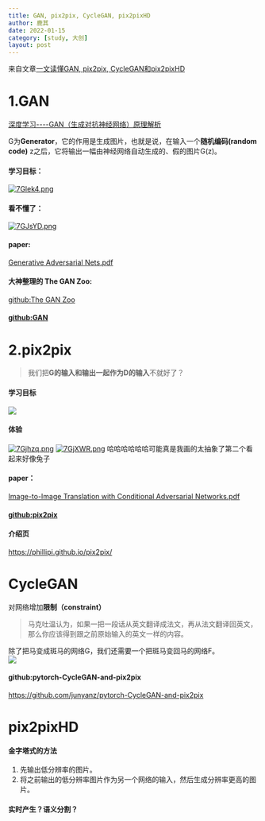 ```yaml
---
title: GAN, pix2pix, CycleGAN, pix2pixHD
author: 鹿其
date: 2022-01-15
category: [study, 大创]
layout: post
---
```

来自文章[一文读懂GAN, pix2pix, CycleGAN和pix2pixHD](https://blog.csdn.net/gdymind/article/details/82696481)  
# 1.GAN
[深度学习----GAN（生成对抗神经网络）原理解析](https://blog.csdn.net/Sakura55/article/details/81512600)  

G为**Generator**，它的作用是生成图片，也就是说，在输入一个**随机编码(random code)** z之后，它将输出一幅由神经网络自动生成的、假的图片G(z)。

#### 学习目标：
[![7Glek4.png](https://s4.ax1x.com/2022/01/15/7Glek4.png)](https://imgtu.com/i/7Glek4)
#### 看不懂了：
[![7GJsYD.png](https://s4.ax1x.com/2022/01/15/7GJsYD.png)](https://imgtu.com/i/7GJsYD)
#### paper:
[Generative Adversarial Nets.pdf
](https://arxiv.org/pdf/1406.2661.pdf?)
#### 大神整理的 **The GAN Zoo**:
[github:The GAN Zoo](https://github.com/hindupuravinash/the-gan-zoo)
#### [github:GAN](https://github.com/goodfeli/adversarial)

# 2.pix2pix
> 我们把**G的输入和输出一起作为D的输入**不就好了？
#### 学习目标
![](https://img-blog.csdn.net/20180914044620941?watermark/2/text/aHR0cHM6Ly9ibG9nLmNzZG4ubmV0L2dkeW1pbmQ=/font/5a6L5L2T/fontsize/400/fill/I0JBQkFCMA==/dissolve/70)
#### 体验
[![7Gjhzq.png](https://s4.ax1x.com/2022/01/15/7Gjhzq.png)](https://imgtu.com/i/7Gjhzq)
[![7GjXWR.png](https://s4.ax1x.com/2022/01/15/7GjXWR.png)](https://imgtu.com/i/7GjXWR)
哈哈哈哈哈哈可能真是我画的太抽象了第二个看起来好像兔子
#### paper：
[Image-to-Image Translation with Conditional Adversarial Networks.pdf](https://openaccess.thecvf.com/content_cvpr_2017/papers/Isola_Image-To-Image_Translation_With_CVPR_2017_paper.pdf)
#### [github:pix2pix](https://github.com/phillipi/pix2pix)
#### 介绍页
<https://phillipi.github.io/pix2pix/>

# CycleGAN
对网络增加**限制（constraint）**
> 马克吐温认为，如果一把一段话从英文翻译成法文，再从法文翻译回英文，那么你应该得到跟之前原始输入的英文一样的内容。

除了把马变成斑马的网络G，我们还需要一个把斑马变回马的网络F。  
![](https://img-blog.csdn.net/20180914044957957?watermark/2/text/aHR0cHM6Ly9ibG9nLmNzZG4ubmV0L2dkeW1pbmQ=/font/5a6L5L2T/fontsize/400/fill/I0JBQkFCMA==/dissolve/70)
#### github:pytorch-CycleGAN-and-pix2pix
<https://github.com/junyanz/pytorch-CycleGAN-and-pix2pix>

# pix2pixHD
#### **金字塔式**的方法  
1. 先输出低分辨率的图片。  
2. 将之前输出的低分辨率图片作为另一个网络的输入，然后生成分辨率更高的图片。
#### **实时**产生？语义分割？
